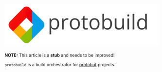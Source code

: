 # ![`protobuf`](src/logo.png)

**NOTE:** This article is a **stub** and needs to be improved!

`protobuild` is a build orchestrator for [protobuf] projects.

[protobuf]: https://protobuf.dev
